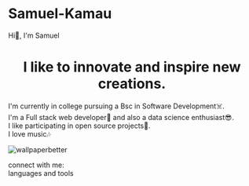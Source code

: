 # Samuel-Kamau
Hi👋, I'm Samuel


<h1 align="center">I like to innovate and inspire new creations.</h1>

I'm currently in college pursuing a Bsc in Software Development☠️.<br />
I'm a Full stack web developer🤩 and also  a data science enthusiast😎.<br />
I like participating in open source projects🐾.<br />
I love music🎶<br />

![wallpaperbetter](https://user-images.githubusercontent.com/84716878/175298498-cea3cd91-c5b0-4b06-9416-7301be218cd9.jpg)



connect with me:
<br />
languages and tools

